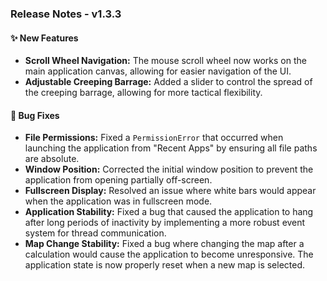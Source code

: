 ### Release Notes - v1.3.3

#### ✨ New Features
*   **Scroll Wheel Navigation:** The mouse scroll wheel now works on the main application canvas, allowing for easier navigation of the UI.
*   **Adjustable Creeping Barrage:** Added a slider to control the spread of the creeping barrage, allowing for more tactical flexibility.

#### 🐛 Bug Fixes
*   **File Permissions:** Fixed a `PermissionError` that occurred when launching the application from "Recent Apps" by ensuring all file paths are absolute.
*   **Window Position:** Corrected the initial window position to prevent the application from opening partially off-screen.
*   **Fullscreen Display:** Resolved an issue where white bars would appear when the application was in fullscreen mode.
*   **Application Stability:** Fixed a bug that caused the application to hang after long periods of inactivity by implementing a more robust event system for thread communication.
*   **Map Change Stability:** Fixed a bug where changing the map after a calculation would cause the application to become unresponsive. The application state is now properly reset when a new map is selected.
